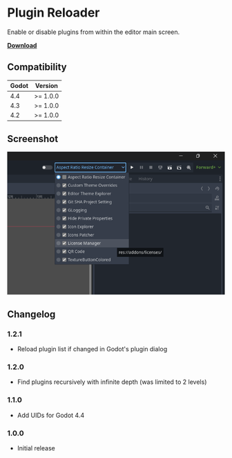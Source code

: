 # Plugin Reloader

Enable or disable plugins from within the editor main screen.

[**Download**](https://github.com/kenyoni-software/godot-addons/releases)

## Compatibility

| Godot | Version  |
|-------|----------|
| 4.4   | >= 1.0.0 |
| 4.3   | >= 1.0.0 |
| 4.2   | >= 1.0.0 |

## Screenshot

![plugin reloader screenshot](plugin_reloader/plugin_reloader.png "Plugin Reloader")

## Changelog

### 1.2.1

- Reload plugin list if changed in Godot's plugin dialog

### 1.2.0

- Find plugins recursively with infinite depth (was limited to 2 levels)

### 1.1.0

- Add UIDs for Godot 4.4

### 1.0.0

- Initial release
